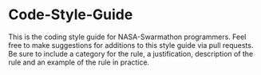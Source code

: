 # Code-Style-Guide
This is the coding style guide for NASA-Swarmathon programmers. Feel free to make suggestions for additions to this style guide via pull requests. Be sure to include a category for the rule, a justification, description of the rule and an example of the rule in practice.
